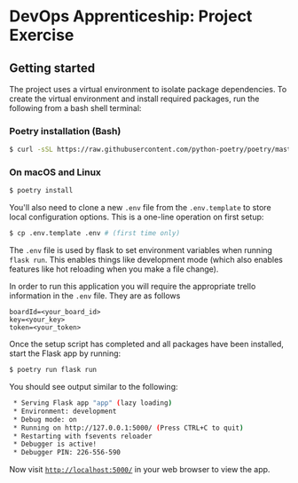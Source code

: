 # DevOps Apprenticeship: Project Exercise

## Getting started

The project uses a virtual environment to isolate package dependencies. To create the virtual environment and install required packages, run the following from a bash shell terminal:

### Poetry installation (Bash)
```bash
$ curl -sSL https://raw.githubusercontent.com/python-poetry/poetry/master/get-poetry.py | python
```

### On macOS and Linux
```bash
$ poetry install
```

You'll also need to clone a new `.env` file from the `.env.template` to store local configuration options. This is a one-line operation on first setup:
```bash
$ cp .env.template .env # (first time only)
```

The `.env` file is used by flask to set environment variables when running ` flask run`. This enables things like development mode (which also enables features like hot reloading when you make a file change). 

In order to run this application you will require the appropriate trello information in the `.env` file. They are as follows
```
boardId=<your_board_id>
key=<your_key>
token=<your_token>
```

Once the setup script has completed and all packages have been installed, start the Flask app by running:
```bash
$ poetry run flask run
```

You should see output similar to the following:
```bash
 * Serving Flask app "app" (lazy loading)
 * Environment: development
 * Debug mode: on
 * Running on http://127.0.0.1:5000/ (Press CTRL+C to quit)
 * Restarting with fsevents reloader
 * Debugger is active!
 * Debugger PIN: 226-556-590
```
Now visit [`http://localhost:5000/`](http://localhost:5000/) in your web browser to view the app.
